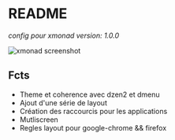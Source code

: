 # README

*config pour xmonad*
*version: 1.0.0*

![xmonad screenshot](/home/dendev/.xmonad/docs/img/xmonad.png  "Xmonad")

## Fcts

* Theme et coherence avec dzen2 et dmenu
* Ajout d'une série de layout
* Création des raccourcis pour les applications
* Mutliscreen
* Regles layout pour google-chrome && firefox 
